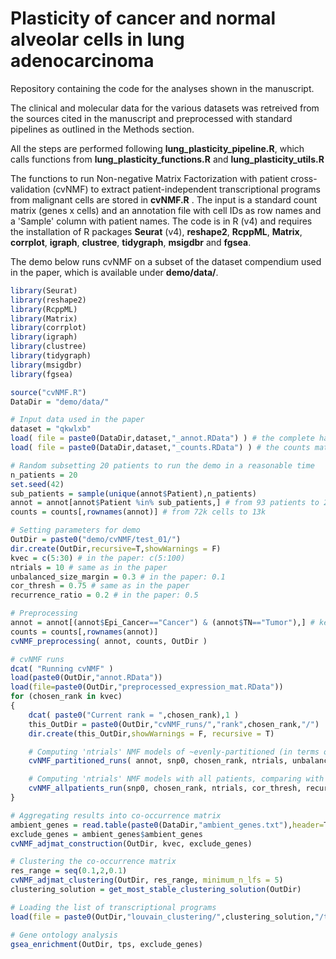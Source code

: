 # Plasticity of cancer and normal alveolar cells in lung adenocarcinoma

Repository containing the code for the analyses shown in the manuscript.

The clinical and molecular data for the various datasets was retreived from the sources cited in the manuscript and preprocessed with standard pipelines as outlined in the Methods section.

All the steps are performed following __lung_plasticity_pipeline.R__, which calls functions from __lung_plasticity_functions.R__ and __lung_plasticity_utils.R__

The functions to run Non-negative Matrix Factorization with patient cross-validation (cvNMF) to extract patient-independent transcriptional programs from malignant cells are stored in __cvNMF.R__ . The input is a standard count matrix (genes x cells) and an annotation file with cell IDs as row names and a 'Sample' column with patient names. The code is in R (v4) and requires the installation of R packages __Seurat__ (v4), __reshape2__, __RcppML__, __Matrix__, __corrplot__, __igraph__, __clustree__, __tidygraph__, __msigdbr__ and __fgsea__.

The demo below runs cvNMF on a subset of the dataset compendium used in the paper, which is available under __demo/data/__. 

```R
library(Seurat)
library(reshape2)
library(RcppML)
library(Matrix)
library(corrplot)
library(igraph)
library(clustree)
library(tidygraph)
library(msigdbr)
library(fgsea)

source("cvNMF.R")
DataDir = "demo/data/"

# Input data used in the paper
dataset = "qkwlxb"
load( file = paste0(DataDir,dataset,"_annot.RData") ) # the complete harmonized and preprocessed metadata of qian, kim, wu, laughney, xing, bischoff (aka 'qkwlxb') datasets
load( file = paste0(DataDir,dataset,"_counts.RData") ) # the counts matrix for all cells of qkwlxb

# Random subsetting 20 patients to run the demo in a reasonable time
n_patients = 20
set.seed(42)
sub_patients = sample(unique(annot$Patient),n_patients)
annot = annot[annot$Patient %in% sub_patients,] # from 93 patients to 20
counts = counts[,rownames(annot)] # from 72k cells to 13k

# Setting parameters for demo
OutDir = paste0("demo/cvNMF/test_01/")
dir.create(OutDir,recursive=T,showWarnings = F)
kvec = c(5:30) # in the paper: c(5:100)
ntrials = 10 # same as in the paper
unbalanced_size_margin = 0.3 # in the paper: 0.1
cor_thresh = 0.75 # same as in the paper
recurrence_ratio = 0.2 # in the paper: 0.5

# Preprocessing
annot = annot[(annot$Epi_Cancer=="Cancer") & (annot$TN=="Tumor"),] # keeping only cancer cells in tumor samples
counts = counts[,rownames(annot)]
cvNMF_preprocessing( annot, counts, OutDir )

# cvNMF runs
dcat( "Running cvNMF" )
load(paste0(OutDir,"annot.RData"))
load(file=paste0(OutDir,"preprocessed_expression_mat.RData"))
for (chosen_rank in kvec)
{
	dcat( paste0("Current rank = ",chosen_rank),1 )
	this_OutDir = paste0(OutDir,"cvNMF_runs/","rank",chosen_rank,"/")
	dir.create(this_OutDir,showWarnings = F, recursive = T)

	# Computing 'ntrials' NMF models of ~evenly-partitioned (in terms of cell numbers) samples, and comparing latent factors
	cvNMF_partitioned_runs( annot, snp0, chosen_rank, ntrials, unbalanced_size_margin, cor_thresh, this_OutDir )

	# Computing 'ntrials' NMF models with all patients, comparing with results of partitioned runs, and extracting robust latent factors
	cvNMF_allpatients_run(snp0, chosen_rank, ntrials, cor_thresh, recurrence_ratio, this_OutDir)
}

# Aggregating results into co-occurrence matrix
ambient_genes = read.table(paste0(DataDir,"ambient_genes.txt"),header=T,stringsAsFactors=F,sep='\t')
exclude_genes = ambient_genes$ambient_genes
cvNMF_adjmat_construction(OutDir, kvec, exclude_genes)

# Clustering the co-occurrence matrix
res_range = seq(0.1,2,0.1)
cvNMF_adjmat_clustering(OutDir, res_range, minimum_n_lfs = 5)
clustering_solution = get_most_stable_clustering_solution(OutDir)

# Loading the list of transcriptional programs
load(file = paste0(OutDir,"louvain_clustering/",clustering_solution,"/tps.RData"))

# Gene ontology analysis
gsea_enrichment(OutDir, tps, exclude_genes)
```
